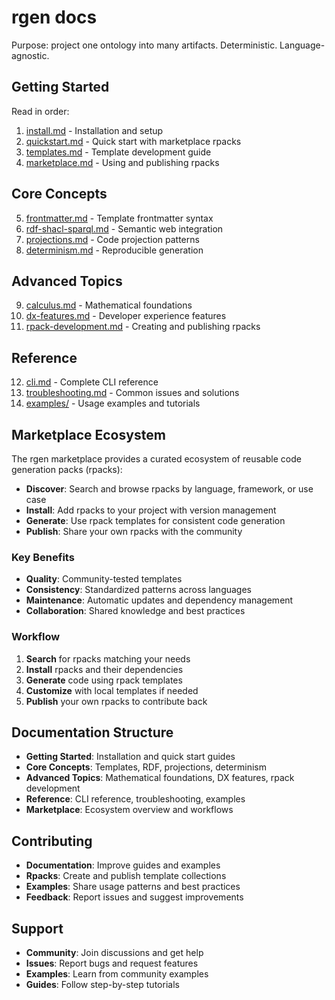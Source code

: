 # rgen docs

Purpose: project one ontology into many artifacts. Deterministic. Language-agnostic.

## Getting Started

Read in order:
1. [install.md](install.md) - Installation and setup
2. [quickstart.md](quickstart.md) - Quick start with marketplace rpacks
3. [templates.md](templates.md) - Template development guide
4. [marketplace.md](marketplace.md) - Using and publishing rpacks

## Core Concepts

5. [frontmatter.md](frontmatter.md) - Template frontmatter syntax
6. [rdf-shacl-sparql.md](rdf-shacl-sparql.md) - Semantic web integration
7. [projections.md](projections.md) - Code projection patterns
8. [determinism.md](determinism.md) - Reproducible generation

## Advanced Topics

9. [calculus.md](calculus.md) - Mathematical foundations
10. [dx-features.md](dx-features.md) - Developer experience features
11. [rpack-development.md](rpack-development.md) - Creating and publishing rpacks

## Reference

12. [cli.md](cli.md) - Complete CLI reference
13. [troubleshooting.md](troubleshooting.md) - Common issues and solutions
14. [examples/](examples/) - Usage examples and tutorials

## Marketplace Ecosystem

The rgen marketplace provides a curated ecosystem of reusable code generation packs (rpacks):

- **Discover**: Search and browse rpacks by language, framework, or use case
- **Install**: Add rpacks to your project with version management
- **Generate**: Use rpack templates for consistent code generation
- **Publish**: Share your own rpacks with the community

### Key Benefits

- **Quality**: Community-tested templates
- **Consistency**: Standardized patterns across languages
- **Maintenance**: Automatic updates and dependency management
- **Collaboration**: Shared knowledge and best practices

### Workflow

1. **Search** for rpacks matching your needs
2. **Install** rpacks and their dependencies
3. **Generate** code using rpack templates
4. **Customize** with local templates if needed
5. **Publish** your own rpacks to contribute back

## Documentation Structure

- **Getting Started**: Installation and quick start guides
- **Core Concepts**: Templates, RDF, projections, determinism
- **Advanced Topics**: Mathematical foundations, DX features, rpack development
- **Reference**: CLI reference, troubleshooting, examples
- **Marketplace**: Ecosystem overview and workflows

## Contributing

- **Documentation**: Improve guides and examples
- **Rpacks**: Create and publish template collections
- **Examples**: Share usage patterns and best practices
- **Feedback**: Report issues and suggest improvements

## Support

- **Community**: Join discussions and get help
- **Issues**: Report bugs and request features
- **Examples**: Learn from community examples
- **Guides**: Follow step-by-step tutorials
